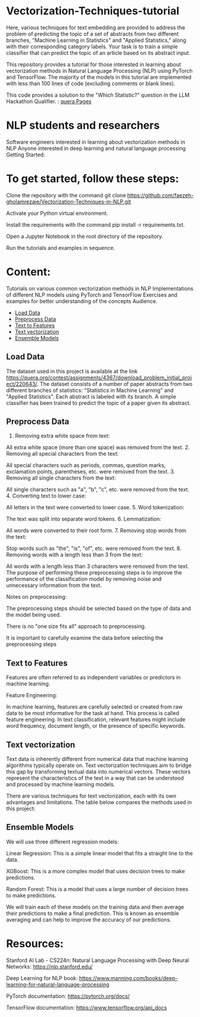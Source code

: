 # Vectorization-Techniques-tutorial
Here, various techniques for text embedding are provided to address the problem of predicting the topic of a set of abstracts from two different branches, "Machine Learning in Statistics" and "Applied Statistics," along with their corresponding category labels. Your task is to train a simple classifier that can predict the topic of an article based on its abstract input.

This repository provides a tutorial for those interested in learning about vectorization methods in Natural Language Processing (NLP) using PyTorch and TensorFlow. The majority of the models in this tutorial are implemented with less than 100 lines of code (excluding comments or blank lines).

This code provides a solution to the "Which Statistic?" question in the LLM Hackathon Qualifier. 
: [quera Pages](https://quera.org/problemset/220643)

# NLP students and researchers
Software engineers interested in learning about vectorization methods in NLP
Anyone interested in deep learning and natural language processing
Getting Started:

# To get started, follow these steps:

Clone the repository with the command git clone https://github.com/faezeh-gholamrezaie/Vectorization-Techniques-in-NLP.git

Activate your Python virtual environment.

Install the requirements with the command pip install -r requirements.txt.

Open a Jupyter Notebook in the root directory of the repository.

Run the tutorials and examples in sequence.

# Content:

Tutorials on various common vectorization methods in NLP
Implementations of different NLP models using PyTorch and TensorFlow
Exercises and examples for better understanding of the concepts
Audience.

- [Load Data](#load-data)
- [Preprocess Data](#preprocess-data)
- [Text to Features](#Text-to-Features)
- [Text vectorization](#text-vectorization)
- [Ensemble Models](#Ensemble-Models)

## Load Data

The dataset used in this project is available at the link https://quera.org/contest/assignments/4367/download_problem_initial_project/220643/.
The dataset consists of a number of paper abstracts from two different branches of statistics: "Statistics in Machine Learning" and "Applied Statistics". Each abstract is labeled with its branch.
A simple classifier has been trained to predict the topic of a paper given its abstract.

## Preprocess Data

1. Removing extra white space from text:

All extra white space (more than one space) was removed from the text.
2. Removing all special characters from the text:

All special characters such as periods, commas, question marks, exclamation points, parentheses, etc. were removed from the text.
3. Removing all single characters from the text:

All single characters such as "a", "b", "c", etc. were removed from the text.
4. Converting text to lower case:

All letters in the text were converted to lower case.
5. Word tokenization:

The text was split into separate word tokens.
6. Lemmatization:

All words were converted to their root form.
7. Removing stop words from the text:

Stop words such as "the", "is", "of", etc. were removed from the text.
8. Removing words with a length less than 3 from the text:

All words with a length less than 3 characters were removed from the text.
The purpose of performing these preprocessing steps is to improve the performance of the classification model by removing noise and unnecessary information from the text.

Notes on preprocessing:

The preprocessing steps should be selected based on the type of data and the model being used.

There is no "one size fits all" approach to preprocessing.

It is important to carefully examine the data before selecting the preprocessing steps


## Text to Features

Features are often referred to as independent variables or predictors in machine learning.

Feature Engineering:

In machine learning, features are carefully selected or created from raw data to be most informative for the task at hand. This process is called feature engineering. In text classification, relevant features might include word frequency, document length, or the presence of specific keywords.

## Text vectorization

Text data is inherently different from numerical data that machine learning algorithms typically operate on. Text vectorization techniques aim to bridge this gap by transforming textual data into numerical vectors. These vectors represent the characteristics of the text in a way that can be understood and processed by machine learning models.

There are various techniques for text vectorization, each with its own advantages and limitations. The table below compares the methods used in this project:
[](https://github.com/faezeh-gholamrezaie/Vectorization-Techniques-in-NLP/blob/main/various%20techniques%20for%20text%20vectorization.png)

## Ensemble Models

We will use three different regression models:

Linear Regression: This is a simple linear model that fits a straight line to the data.

XGBoost: This is a more complex model that uses decision trees to make predictions.

Random Forest: This is a model that uses a large number of decision trees to make predictions.

We will train each of these models on the training data and then average their predictions to make a final prediction. This is known as ensemble averaging and can help to improve the accuracy of our predictions.

# Resources:

Stanford AI Lab - CS224n: Natural Language Processing with Deep Neural Networks: https://nlp.stanford.edu/

Deep Learning for NLP book: https://www.manning.com/books/deep-learning-for-natural-language-processing

PyTorch documentation: https://pytorch.org/docs/

TensorFlow documentation: https://www.tensorflow.org/api_docs

